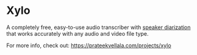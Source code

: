 # Xylo
A completely free, easy-to-use audio transcriber with [speaker diarization](https://en.wikipedia.org/wiki/Speaker_diarisation) that works accurately with any audio and video file type.

For more info, check out: https://prateekvellala.com/projects/xylo
